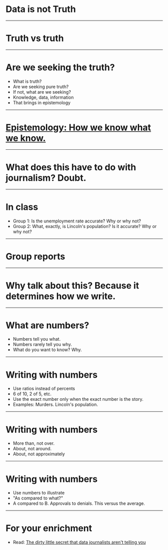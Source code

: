 # Data is not Truth
---
# Truth vs truth
---
# Are we seeking the truth?

- What is truth?
- Are we seeking pure truth?
- If not, what are we seeking?
- Knowledge, data, information
- That brings in epistemology

---
# [Epistemology: How we know what we know.](http://plato.stanford.edu/entries/epistemology/)

---
# What does this have to do with journalism? Doubt.

---
# In class

- Group 1: Is the unemployment rate accurate? Why or why not?
- Group 2: What, exactly, is Lincoln's population? Is it accurate? Why or why not?
---
# Group reports

---
# Why talk about this? Because it determines how we write.

---
# What are numbers?

- Numbers tell you what.
- Numbers rarely tell you why.
- What do you want to know? Why.

---
# Writing with numbers

- Use ratios instead of percents
- 6 of 10, 2 of 5, etc. 
- Use the exact number only when the exact number is the story.
- Examples: Murders. Lincoln's population.

---
# Writing with numbers

- More than, not over.
- About, not around.
- About, not approximately

---
# Writing with numbers

- Use numbers to illustrate
- "As compared to what?"
- A compared to B. Approvals to denials. This versus the average.

---
# For your enrichment

- Read: [The dirty little secret that data journalists aren't telling you](https://www.washingtonpost.com/news/wonk/wp/2016/04/11/the-dirty-little-secret-that-data-journalists-arent-telling-you/)
